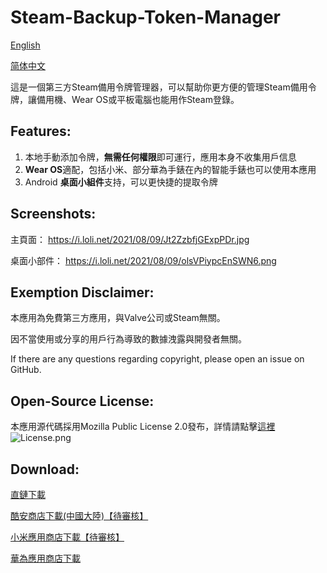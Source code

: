 # Steam-Backup-Token-Manager
[English](README_EN.md) 

[简体中文](README.md)

這是一個第三方Steam備用令牌管理器，可以幫助你更方便的管理Steam備用令牌，讓備用機、Wear OS或平板電腦也能用作Steam登錄。

## Features: 
1. 本地手動添加令牌，**無需任何權限**即可運行，應用本身不收集用戶信息
2. **Wear OS**適配，包括小米、部分華為手錶在內的智能手錶也可以使用本應用
3. Android **桌面小組件**支持，可以更快捷的提取令牌

## Screenshots:
主頁面： https://i.loli.net/2021/08/09/Jt2ZzbfjGExpPDr.jpg

桌面小部件： https://i.loli.net/2021/08/09/olsVPiypcEnSWN6.png

## Exemption Disclaimer:
本應用為免費第三方應用，與Valve公司或Steam無關。

因不當使用或分享的用戶行為導致的數據洩露與開發者無關。

If there are any questions regarding copyright, please open an issue on GitHub.

## Open-Source License:
本應用源代碼採用Mozilla Public License 2.0發布，詳情請點擊[這裡](LICENSE)
![License.png](https://i.loli.net/2021/08/09/vZ96UNqoJBYXkym.png)

## Download:
[直鏈下載](https://github.com/Koukotsukan/Steam-Backup-Token-Manager/releases/latest/download/app-release.apk)

[酷安商店下載(中國大陸)【待審核】](https://www.coolapk.com/apk/286904)

[小米應用商店下載【待審核】](https://github.com/Koukotsukan/Steam-Backup-Token-Manager/)

[華為應用商店下載](https://appgallery.huawei.com/#/app/C104607179)

